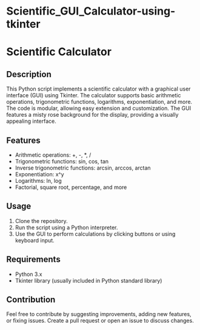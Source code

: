 # Scientific_GUI_Calculator-using-tkinter
# Scientific Calculator

## Description
This Python script implements a scientific calculator with a graphical user interface (GUI) using Tkinter. The calculator supports basic arithmetic operations, trigonometric functions, logarithms, exponentiation, and more. The code is modular, allowing easy extension and customization. The GUI features a misty rose background for the display, providing a visually appealing interface.

## Features
- Arithmetic operations: +, -, *, /
- Trigonometric functions: sin, cos, tan
- Inverse trigonometric functions: arcsin, arccos, arctan
- Exponentiation: x^y
- Logarithms: ln, log
- Factorial, square root, percentage, and more

## Usage
1. Clone the repository.
2. Run the script using a Python interpreter.
3. Use the GUI to perform calculations by clicking buttons or using keyboard input.

## Requirements
- Python 3.x
- Tkinter library (usually included in Python standard library)

## Contribution
Feel free to contribute by suggesting improvements, adding new features, or fixing issues. Create a pull request or open an issue to discuss changes.
